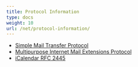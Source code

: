 ```yaml
---
title: Protocol Information
type: docs
weight: 10
url: /net/protocol-information/
---
```




- [Simple Mail Transfer Protocol](/net/simple-mail-transfer-protocol/)
- [Multipurpose Internet Mail Extensions Protocol](/net/multipurpose-internet-mail-extensions-protocol/)
- [iCalendar RFC 2445](/net/icalendar-rfc-2445/)
